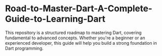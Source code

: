 # Road-to-Master-Dart-A-Complete-Guide-to-Learning-Dart
This repository is a structured roadmap to mastering Dart, covering fundamental to advanced concepts. Whether you're a beginner or an experienced developer, this guide will help you build a strong foundation in Dart programming.
